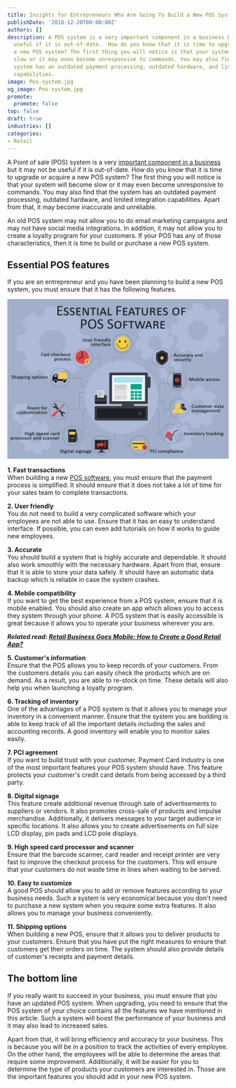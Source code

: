 ```yaml
---
title: Insights for Entrepreneurs Who Are Going To Build a New POS System
publishDate: '2018-12-20T00:00:00Z'
authors: []
description: A POS system is a very important component in a business but it may not
  useful if it is out-of-date.  How do you know that it is time to upgrade or acquire
  a new POS system? The first thing you will notice is that your system will become
  slow or it may even become unresponsive to commands. You may also find that the
  system has an outdated payment processing, outdated hardware, and limited integration
  capabilities.
image: Pos-system.jpg
og_image: Pos-system.jpg
promote:
  promote: false
top: false
draft: true
industries: []
categories:
- Retail
---
```


A Point of sale (POS) system is a very <a href="https://www.entrepreneur.com/encyclopedia/point-of-sale-pos-system" target="_blank">important component in a business</a> but it may not be useful if it is out-of-date. How do you know that it is time to upgrade or acquire a new POS system? The first thing you will notice is that your system will become slow or it may even become unresponsive to commands. You may also find that the system has an outdated payment processing, outdated hardware, and limited integration capabilities. Apart from that, it may become inaccurate and unreliable.

An old POS system may not allow you to do email marketing campaigns and may not have social media integrations. In addition, it may not allow you to create a loyalty program for your customers. If your POS has any of those characteristics, then it is time to build or purchase a new POS system.

## Essential POS features

If you are an entrepreneur and you have been planning to build a new POS system, you must ensure that it has the following features.

![Essential Features of POS Software](pos_soft_features.png)

**1. Fast transactions**<br />
  When building a new <a href="https://toppossystem.com/" target="_blank">POS software</a>, you must ensure that the payment process is simplified. It should ensure that it does not take a lot of time for your sales team to complete transactions.

**2. User friendly**<br />
  You do not need to build a very complicated software which your employees are not able to use. Ensure that it has an easy to understand interface. If possible, you can even add tutorials on how it works to guide new employees.

**3. Accurate**<br />
  You should build a system that is highly accurate and dependable. It should also work smoothly with the necessary hardware. Apart from that, ensure that it is able to store your data safely. It should have an automatic data backup which is reliable in case the system crashes.

**4. Mobile compatibility**<br />
  If you want to get the best experience from a POS system, ensure that it is mobile enabled. You should also create an app which allows you to access they system through your phone. A POS system that is easily accessible is great because it allows you to operate your business wherever you are.

***Related read: [Retail Business Goes Mobile: How to Create a Good Retail App?](https://anadea.info/blog/retail-business-goes-mobile-how-to-create-a-good-retail-app)***

**5. Customer's information**<br />
Ensure that the POS allows you to keep records of your customers. From the customers details you can easily check the products which are on demand. As a result, you are able to re-stock on time. These details will also help you when launching a loyalty program.

**6. Tracking of inventory**<br />
  One of the advantages of a POS system is that it allows you to manage your inventory in a convenient manner. Ensure that the system you are building is able to keep track of all the important details including the sales and accounting records. A good inventory will enable you to monitor sales easily.

**7. PCI agreement**<br />
If you want to build trust with your customer, Payment Card Industry is one of the most important features your POS system should have. This feature protects your customer's credit card details from being accessed by a third party.

**8. Digital signage**<br />
  This feature create additional revenue through sale of advertisements to suppliers or vendors. It also promotes cross-sale of products and impulse merchandise. Additionally, it delivers messages to your target audience in specific locations. It also allows you to create advertisements on full size LCD display, pin pads and LCD pole displays.

**9. High speed card processor and scanner**<br />
  Ensure that the barcode scanner, card reader and receipt printer are very fast to improve the checkout process for the customers. This will ensure that your customers do not waste time in lines when waiting to be served.

**10. Easy to customize**<br />
  A good POS should allow you to add or remove features according to your business needs. Such a system is very economical because you don't need to purchase a new system when you require some extra features. It also allows you to manage your business conveniently.

**11. Shipping options**<br />
  When building a new POS, ensure that it allows you to deliver products to your customers. Ensure that you have put the right measures to ensure that customers get their orders on time. The system should also provide details of customer's receipts and payment details.

## The bottom line

If you really want to succeed in your business, you must ensure that you have an updated POS system. When upgrading, you need to ensure that the POS system of your choice contains all the features we have mentioned in this article. Such a system will boost the performance of your business and it may also lead to increased sales.

Apart from that, it will bring efficiency and accuracy to your business. This is because you will be in a position to track the activities of every employee. On the other hand, the employees will be able to determine the areas that require some improvement. Additionally, it will be easier for you to determine the type of products your customers are interested in. Those are the important features you should add in your new POS system.
